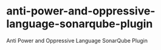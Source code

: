 # anti-power-and-oppressive-language-sonarqube-plugin
Anti Power and Oppressive Language SonarQube Plugin
